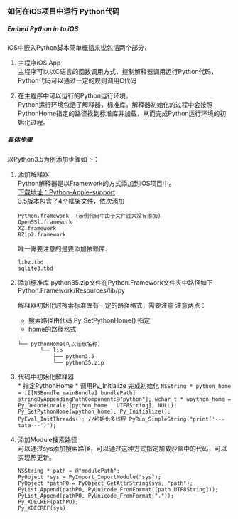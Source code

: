 ### 如何在iOS项目中运行 Python代码


##### Embed Python in to iOS
iOS中嵌入Python脚本简单概括来说包括两个部分，
  1. 主程序iOS App  
     主程序可以以C语言的函数调用方式，控制解释器调用运行Python代码，Python代码可以通过一定的规则调用C代码  

  2. 在主程序中可以运行的Python运行环境。  
  Python运行环境包括了解释器，标准库。解释器初始化的过程中会按照PythonHome指定的路径找到标准库并加载，从而完成Python运行环境的初始化过程。

##### 具体步骤  
  以Python3.5为例添加步骤如下：
  1. 添加解释器  
     Python解释器是以Framework的方式添加到iOS项目中。  
     [下载地址：Python-Apple-support](https://github.com/pybee/Python-Apple-support)  
     3.5版本包含了4个框架文件，依次添加  

     ```
     Python.framework  (示例代码中由于文件过大没有添加)
     OpenSSl.framework
     XZ.framework
     BZip2.framework
     ```  

     唯一需要注意的是要添加依赖库:  
     ```
     libz.tbd
     sqlite3.tbd  
     ```  

  2. 添加标准库
     python35.zip文件在Python.Framework文件夹中路径如下  
         Python.Framework/Resources/lib/py

     解释器初始化时搜索标准库有一定的路径格式，需要注意
     注意两点：
     * 搜索路径由代码 Py_SetPythonHome() 指定
     * home的路径格式  

     ```
     └── pythonHome(可以任意名称)
            └── lib
                ├── python3.5
                └── python35.zip
     ```

  3. 代码中初始化解释器  
    * 指定PythonHome
    * 调用Py_Initialize 完成初始化
    ```
    NSString * python_home = [[[NSBundle mainBundle] bundlePath] stringByAppendingPathComponent:@"python"];
    wchar_t * wpython_home = Py_DecodeLocale([python_home   UTF8String], NULL);
    Py_SetPythonHome(wpython_home);
    Py_Initialize();
    PyEval_InitThreads(); //初始化多线程
    PyRun_SimpleString("print('---tata---')");
    ```  
  4. 添加Module搜索路径   
     可以通过sys添加搜索路径，可以通过这种方式指定加载沙盒中的代码，可以实现热更新。  

     ```  
     NSString * path = @"modulePath";
     PyObject *sys = PyImport_ImportModule("sys");
     PyObject *pathPO = PyObject_GetAttrString(sys, "path");
     PyList_Append(pathPO, PyUnicode_FromFormat([path UTF8String]));
     PyList_Append(pathPO, PyUnicode_FromFormat("."));
     Py_XDECREF(pathPO);
     Py_XDECREF(sys);
     ```  
